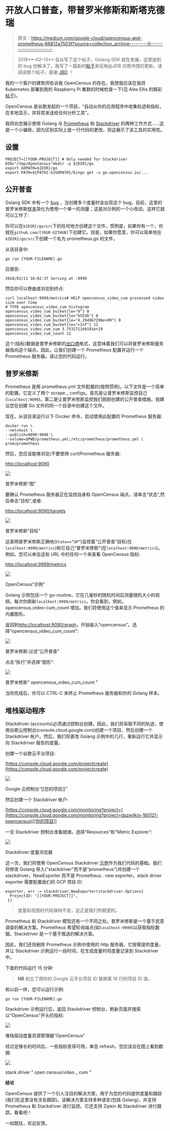 # 开放人口普查，带普罗米修斯和斯塔克德瑞

> 原文：<https://medium.com/google-cloud/opencensus-and-prometheus-66812a7503f?source=collection_archive---------0----------------------->

> 2018**–02–13**:自从写了这个帖子，Golang SDK 就在发展，这里提到的 bug 也解决了。我写了一篇新的[帖子](/@DazWilkin/return-to-opencensus-42623f1b55b8)来反映@JDB 对图书馆的更新。请阅读那个帖子。感谢 [JBD](https://medium.com/u/1737b4e67578?source=post_page-----66812a7503f--------------------------------) ！

我的一个客户的建筑师告诉我 OpenCensus 的存在。我想我应该在我将 Kubernetes 部署到我的 Raspberry Pi 集群的时候检查一下(见 Alex Ellis 的精彩[帖子](https://gist.github.com/alexellis/fdbc90de7691a1b9edb545c17da2d975))。

OpenCensus 是谷歌发起的一个项目，“自动从你的应用程序中收集轨迹和指标，在本地显示，并将其发送给任何分析工具”。

我将向您展示使用 Golang 与 [Prometheus](https://prometheus.io/) 和 [Stackdriver](https://cloud.google.com/stackdriver/) 的两种工作方式……这是一个小骗局，因为区别实际上是一行代码的更改，但这展示了该工具的实用性。

## 设置

```
PROJECT=[[YOUR-PROJECT]] # Only needed for Stackdriver
DIR="/tmp/OpenCensus"mkdir -p ${DIR}/go
export GOPATH=${DIR}/go
export PATH=${PATH}:${GOPATH}/bingo get -u go.opencensus.io/...
```

## 公开普查

Golang SDK 中有一个 [bug](https://github.com/census-instrumentation/opencensus-go/pull/191) ，当创建多个度量时会出现这个 bug。目前，这里的普罗米修斯[样本](https://github.com/census-instrumentation/opencensus-go/blob/master/examples/stats/prometheus/main.go)简化为使用一个单一的测量；这是对示例的一个小改动，这样它就可以工作了:

你可以在`${DIR}/go/src`下的任何地方创建这个文件。惯例是，如果你有一个，你就在`github.com/[YOUR-GITHUB]`下创建它。但是，如果你愿意，你可以简单地在`${DIR}/go/src`下创建一个名为 prometheus.go 的文件。

从该目录中:

```
go run [YOUR-FILENAME].go
```

应报告:

```
2018/01/21 16:02:37 Serving at :9999
```

然后你可以卷曲或浏览到终点:

```
curl localhost:9999/metrics# HELP opencensus_video_cum processed video size over time
# TYPE opencensus_video_cum histogram
opencensus_video_cum_bucket{le="0"} 0
opencensus_video_cum_bucket{le="65536"} 0
opencensus_video_cum_bucket{le="4.294967296e+09"} 0
opencensus_video_cum_bucket{le="+Inf"} 11
opencensus_video_cum_sum 3.753271169191e+19
opencensus_video_cum_count 11
```

这个(指标)数据是普罗米修斯的[出口商](https://prometheus.io/docs/instrumenting/exporters/)格式，这意味着我们可以将普罗米修斯服务器指向这个端点。因此，让我们创建一个 Prometheus 配置并运行一个 Prometheus 服务器。请让您的代码运行。

## 普罗米修斯

Prometheus 是用 prometheus.yml 文件配置的(按照惯例)。以下文件是一个简单的配置。它定义了两个 scrape _ configs。首先是让普罗米修斯监控自己(`localhost:9090`)。第二是让普罗米修斯监控我们刚刚创建的公开普查措施。我建议您在创建 Go 文件的同一个目录中创建这个文件。

现在，从该目录运行以下 Docker 命令，启动使用此配置的 Prometheus 服务器:

```
docker run \
--net=host \
--publish=9090:9090 \
--volume=$PWD/prometheus.yml:/etc/prometheus/prometheus.yml \
prom/prometheus
```

然后，您应该能够浏览(不要使用 curl)Prometheus 服务器:

[http://localhost:9090](http://localhost:9090)

![](img/78e95af3eab4eafd8da2dd5fbd7c6449.png)

普罗米修斯“图”

要确认 Prometheus 服务器正在监控自身和 OpenCensus 端点，请单击“状态”,然后单击“目标”,或者:

[http://localhost:9090/targets](http://localhost:9090/targets)

![](img/aa45ecfa5a8b46f81923f18580ffc0a1.png)

普罗米修斯“目标”

这表明普罗米修斯正确地(`State==”UP”`)监控着“公开普查”目标(在`localhost:9999/metrics`)和它自己“普罗米修斯”(在`localhost:9090/metrics`)。例如，您可以单击这些 URL 中的任何一个来查看 OpenCensus 指标:

[http://localhost:9999/metrics](http://localhost:9999/metrics)

![](img/906b6b89653f6df854b56a89f3988cdf.png)

OpenCensus“示例”

Golang 示例包括一个 go-routine，它在几毫秒的随机时间后测量随机大小的视频。每次你刷新`localhost:9999/metrics`，你会看到，例如，opencensus_video-cum_count 增加。我们将使用这个值来显示 Prometheus 的内置图形。

返回到[http://localhost:9090/graph](http://localhost:9090/graph)，开始输入“opencensus”。选择“opencensus_video_cum_count”:

![](img/e45761d4daa3d4c90ab840041c2c0e02.png)

普罗米修斯:过滤“公开普查”

点击“执行”并选择“图形”:

![](img/654e71751add8abb2786025b22eee0a8.png)

普罗米修斯" opencensus_video_cum_count "

当你完成后，你可以 CTRL-C 来终止 Prometheus 服务器和你的 Golang 样本。

## 堆栈驱动程序

Stackdriver (accounts)必须通过控制台创建。因此，我们将采取不同的轨迹，使用谷歌云控制台(console.cloud.google.com)创建一个项目，然后创建一个 Stackdriver 帐户。然后，我们将更改 Golang 示例中的几行，重新运行它并显示向 Stackdriver 报告的度量。

创建一个谷歌云平台项目:

[https://console.cloud.google.com/projectcreate](https://console.cloud.google.com/projectcreate)

![](img/6988e1921d17128c77caf6e6e31a869c.png)

Google 云控制台“[[您的项目]]”

然后创建一个 Stackdriver 帐户:

[https://console.cloud.google.com/monitoring?project=](https://console.cloud.google.com/monitoring?project=dazwilkin-180121-opencensus)[[你的项目]]

一旦 Stackdriver 控制台准备就绪，选择“Resources”和“Metric Explorer”:

![](img/196a5439e8b0f8f46435ae4e1564a1c5.png)

Stackdriver:度量浏览器

这一次，我们将使用 OpenCensus Stackdriver [示例](https://github.com/census-instrumentation/opencensus-go/blob/master/examples/stats/stackdriver/main.go)作为我们代码的基础。我们将修改 Golang 导入(“stackdriver”而不是“prometheus”)并创建一个 stackdriver。NewExporter 而不是 Prometheus . new exporter。stack driver exporter 需要配置我们的 GCP 项目 ID:

```
exporter, err := stackdriver.NewExporter(stackdriver.Options{
  ProjectID: "[[YOUR-PROJECT]]",
 })
```

> 度量和视图的代码保持不变，这正是我们所期望的。

Prometheus 和 Stackdriver 模型还有一个不同之处。普罗米修斯是一个基于民意调查的解决方案。Prometheus 希望轮询端点(如`localhost:9999`)以获取指标数据。Stackdriver 是一个基于推送的解决方案。

因此，我们还将删除 Prometheus 示例中使用的 http 服务器，它按需提供度量，并让 Stackdriver 示例运行一段时间，在生成度量时将度量记录到 Stackdriver 中。

下面的代码运行 15 分钟:

> **NB** 别忘了用你的 Google 云平台项目 ID 替换第 18 行的项目 ID 值。

和以前一样，您可以运行示例:

```
go run [YOUR-FILENAME].go
```

Stackdriver 示例运行后，返回 Stackdriver 控制台，刷新页面并搜索以“OpenCensus”开头的指标:

![](img/01b144d15385d2b172d55028e3b9acee.png)

堆栈驱动度量资源管理器“OpenCensus”

经过足够长的时间后，一些指标变得可用，单击 refresh，您应该会在图上看到数据:

![](img/01c5387f7b58e4adaffb4c78346d27af.png)

stack driver " open census/video _ cum "

**结论**

OpenCensus 提供了一个引人注目的解决方案，用于为您的代码提供度量和跟踪(我们在这里没有涉及跟踪)。该解决方案支持多种语言(包括 Golang)，并支持 Prometheus 和 Stackdriver 进行监控。它还支持 Zipkin 和 Stackdriver 进行跟踪。看看吧！

一如既往，欢迎反馈。